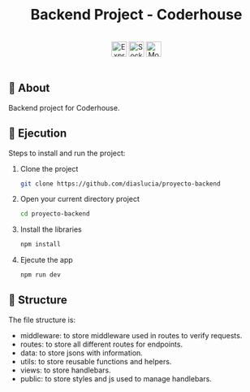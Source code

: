 <br />

<div align="center">
  <h1>Backend Project - Coderhouse</h1>
   <br/>
  <div>
    <img height="30px" alt="Express" src="https://img.shields.io/badge/express.js-%23404d59.svg?style=for-the-badge&logo=express&logoColor=%2361DAFB" />
    <img height="30px" alt="Socket.io" src="https://img.shields.io/badge/Socket.io-black?style=for-the-badge&logo=socket.io&badgeColor=010101" />
      <img height="30px" alt="Mongo" src="https://img.shields.io/badge/MongoDB-%234ea94b.svg?style=for-the-badge&logo=mongodb&logoColor=white" />
  </div>
    <br/>
</div>

## 🔎 About

Backend project for Coderhouse.

## 🚀 Ejecution

Steps to install and run the project:

1. Clone the project
   ```sh
   git clone https://github.com/diaslucia/proyecto-backend
   ```
2. Open your current directory project
   ```sh
   cd proyecto-backend
   ```
3. Install the libraries
   ```sh
   npm install
   ```
4. Ejecute the app

   ```sh
   npm run dev
   ```

## 📂 Structure

The file structure is:

- middleware: to store middleware used in routes to verify requests.
- routes: to store all different routes for endpoints.
- data: to store jsons with information.
- utils: to store reusable functions and helpers.
- views: to store handlebars.
- public: to store styles and js used to manage handlebars.
